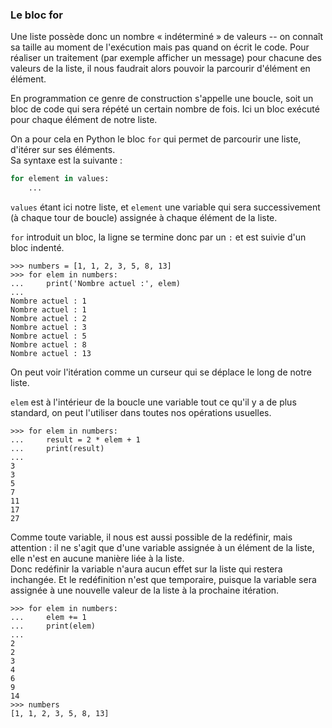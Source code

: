 ### Le bloc for

Une liste possède donc un nombre « indéterminé » de valeurs -- on connaît sa taille au moment de l'exécution mais pas quand on écrit le code.
Pour réaliser un traitement (par exemple afficher un message) pour chacune des valeurs de la liste, il nous faudrait alors pouvoir la parcourir d'élément en élément.

En programmation ce genre de construction s'appelle une boucle, soit un bloc de code qui sera répété un certain nombre de fois.
Ici un bloc exécuté pour chaque élément de notre liste.

On a pour cela en Python le bloc `for` qui permet de parcourir une liste, d'itérer sur ses éléments.  
Sa syntaxe est la suivante :

```python
for element in values:
    ...
```

`values` étant ici notre liste, et `element` une variable qui sera successivement (à chaque tour de boucle) assignée à chaque élément de la liste.

`for` introduit un bloc, la ligne se termine donc par un `:` et est suivie d'un bloc indenté.

```pycon
>>> numbers = [1, 1, 2, 3, 5, 8, 13]
>>> for elem in numbers:
...     print('Nombre actuel :', elem)
... 
Nombre actuel : 1
Nombre actuel : 1
Nombre actuel : 2
Nombre actuel : 3
Nombre actuel : 5
Nombre actuel : 8
Nombre actuel : 13
```

On peut voir l'itération comme un curseur qui se déplace le long de notre liste.

`elem` est à l'intérieur de la boucle une variable tout ce qu'il y a de plus standard, on peut l'utiliser dans toutes nos opérations usuelles.

```pycon
>>> for elem in numbers:
...     result = 2 * elem + 1
...     print(result)
... 
3
3
5
7
11
17
27
```

Comme toute variable, il nous est aussi possible de la redéfinir, mais attention : il ne s'agit que d'une variable assignée à un élément de la liste, elle n'est en aucune manière liée à la liste.  
Donc redéfinir la variable n'aura aucun effet sur la liste qui restera inchangée.
Et le redéfinition n'est que temporaire, puisque la variable sera assignée à une nouvelle valeur de la liste à la prochaine itération.

```pycon
>>> for elem in numbers:
...     elem += 1
...     print(elem)
... 
2
2
3
4
6
9
14
>>> numbers
[1, 1, 2, 3, 5, 8, 13]
```
